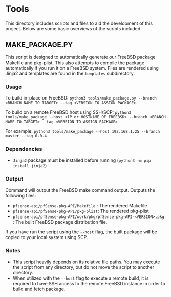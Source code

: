 Tools
=====
This directory includes scripts and files to aid the development of this project. Below are some basic overviews of 
the scripts included.

## MAKE_PACKAGE.PY
This script is designed to automatically generate our FreeBSD package Makefile and pkg-plist. This also attempts to
compile the package automatically if you run it on a FreeBSD system. Files are rendered using Jinja2 and templates are 
found in the `templates` subdirectory.

### Usage
To build in-place on FreeBSD:
`python3 tools/make_package.py --branch <BRANCH NAME TO TARGET> --tag <VERSION TO ASSIGN PACKAGE>`

To build on a remote FreeBSD host using SSH/SCP:
`python3 tools/make_package --host <IP or HOSTNAME OF FREEBSD> --branch <BRANCH NAME TO TARGET> --tag <VERSION TO ASSIGN PACKAGE>`

For example:
`python3 tools/make_package --host 192.168.1.25 --branch master --tag 0.0.4
`
### Dependencies
- `Jinja2` package must be installed before running (`python3 -m pip install jinja2`)

### Output
Command will output the FreeBSD make command output. Outputs the following files:

- `pfsense-api/pfSense-pkg-API/Makefile` : The rendered Makefile
- `pfsense-api/pfSense-pkg-API/pkg-plist`: The rendered pkg-plist
- `pfsense-api/pfSense-pkg-API/work/pkg/pfSense-pkg-API-<VERSION>.pkg` : The built FreeBSD package distribution file.

If you have run the script using the `--host` flag, the built package will be copied to your local system using SCP.

### Notes
- This script heavily depends on its relative file paths. You may execute the script from any directory, but do not move
the script to another directory.
- When utilized with the `--host` flag to execute a remote build, it is required to have SSH access to the remote FreeBSD
instance in order to build and fetch package.
